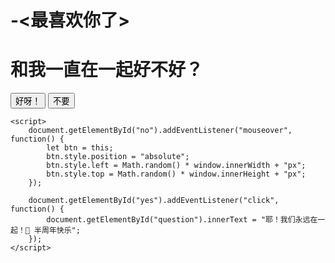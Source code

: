 # -<最喜欢你了>
<html lang="zh-CN">
<head>
    <meta charset="UTF-8">
    <meta name="viewport" content="width=device-width, initial-scale=1.0">
    <title>和我一直在一起好不好？</title>
    <link rel="stylesheet" href="style.css">
</head>
<body>
    <div class="container">
        <h1 id="question">和我一直在一起好不好？</h1>
        <div class="buttons">
            <button id="yes">好呀！</button>
            <button id="no">不要</button>
        </div>
    </div>

    <script>
        document.getElementById("no").addEventListener("mouseover", function() {
            let btn = this;
            btn.style.position = "absolute";
            btn.style.left = Math.random() * window.innerWidth + "px";
            btn.style.top = Math.random() * window.innerHeight + "px";
        });
        
        document.getElementById("yes").addEventListener("click", function() {
            document.getElementById("question").innerText = "耶！我们永远在一起！💖 半周年快乐";
        });
    </script>
</body>
</html>
